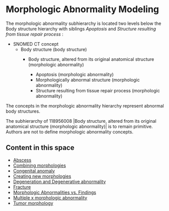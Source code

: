 # Morphologic Abnormality Modeling

The morphologic abnormality subhierarchy is located two levels below the Body structure hierarchy with siblings  _Apoptosis_ and _Structure resulting from tissue repair process_ :

  * SNOMED CT concept
    * Body structure (body structure)
      * Body structure, altered from its original anatomical structure (morphologic abnormality)  

        * Apoptosis (morphologic abnormality)
        * Morphologically abnormal structure (morphologic abnormality)
        * Structure resulting from tissue repair process (morphologic abnormality)

The concepts in the morphologic abnormality hierarchy represent abnormal body structures. 

The subhierarchy of 118956008 |Body structure, altered from its original anatomical structure (morphologic abnormality)| is to remain primitive. Authors are not to define morphologic abnormality concepts.

  

## Content in this space

  * [Abscess](Abscess_179930705.html)
  * [Combining morphologies](Combining-morphologies_179930699.html)
  * [Congenital anomaly](Congenital-anomaly_179930703.html)
  * [Creating new morphologies](Creating-new-morphologies_179930698.html)
  * [Degeneration and Degenerative abnormality](Degeneration-and-Degenerative-abnormality_179930704.html)
  * [Fracture](Fracture_179930706.html)
  * [Morphologic Abnormalities vs. Findings](Morphologic-Abnormalities-vs.-Findings_179930697.html)
  * [Multiple x morphologic abnormality](Multiple-x-morphologic-abnormality_225054940.html)
  * [Tumor morphology](Tumor-morphology_179930702.html)


